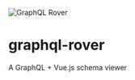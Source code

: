![GraphQL Rover]({{site.baseurl}}/./img/logo.png)

# graphql-rover
A GraphQL + Vue.js schema viewer

